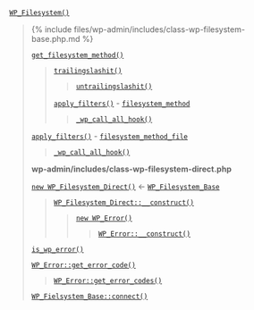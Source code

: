 <p><code><a href="https://developer.wordpress.org/reference/functions/wp_filesystem/">WP_Filesystem()</a></code></p>

<blockquote>

{% include files/wp-admin/includes/class-wp-filesystem-base.php.md %}

 [`get_filesystem_method()`](https://developer.wordpress.org/reference/functions/get_filesystem_method/)
 
> [`trailingslashit()`](https://developer.wordpress.org/reference/functions/trailingslashit/)
> 
>> [`untrailingslashit()`](https://developer.wordpress.org/reference/functions/untrailingslashit/)
> 
> [`apply_filters()`](https://developer.wordpress.org/reference/functions/apply_filters/) - [`filesystem_method`](https://developer.wordpress.org/reference/hooks/filesystem_method)
> 
>> [`_wp_call_all_hook()`](https://developer.wordpress.org/reference/functions/_wp_call_all_hook/)
 
 [`apply_filters()`](https://developer.wordpress.org/reference/functions/apply_filters/) - [`filesystem_method_file`](https://developer.wordpress.org/reference/hooks/filesystem_method_file/)
 
> [`_wp_call_all_hook()`](https://developer.wordpress.org/reference/functions/_wp_call_all_hook/)
 
 **wp-admin/includes/class-wp-filesystem-direct.php**
 
 [`new WP_Filesystem_Direct()`](https://developer.wordpress.org/reference/classes/wp_filesystem_direct/) <- [`WP_Filesystem_Base`](https://developer.wordpress.org/reference/classes/wp_filesystem_base/)
 
> [`WP_Filesystem_Direct::__construct()`](https://developer.wordpress.org/reference/classes/wp_filesystem_direct/__construct/)
> 
>> [`new WP_Error()`](https://developer.wordpress.org/reference/classes/wp_error/)
>> 
>>> [`WP_Error::__construct()`](https://developer.wordpress.org/reference/classes/wp_error/__construct/)
 
 [`is_wp_error()`](https://developer.wordpress.org/reference/functions/is_wp_error/)
 
 [`WP_Error::get_error_code()`](https://developer.wordpress.org/reference/classes/wp_error/get_error_code/)
 
> [`WP_Error::get_error_codes()`](https://developer.wordpress.org/reference/classes/wp_error/get_error_codes/)
 
 [`WP_Fielsystem_Base::connect()`](https://developer.wordpress.org/reference/classes/wp_fielsystem_base/connect/)

</blockquote>